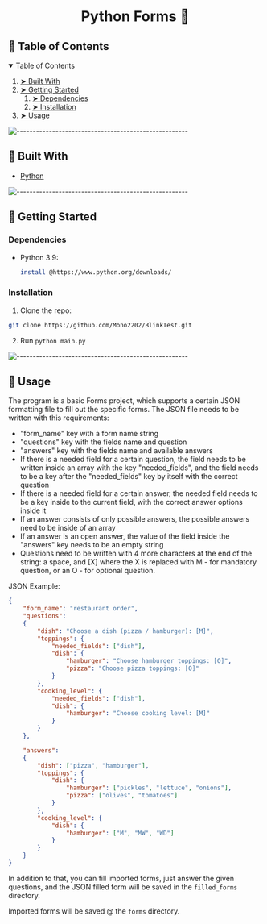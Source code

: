 <h1 align="center"> Python Forms 🧪</h1>



<!-- TABLE OF CONTENTS -->
<h2 id="table-of-contents"> 🐘 Table of Contents</h2>

<details open="open">
  <summary>Table of Contents</summary>
  <ol>
    <li><a href="#built-with"> ➤ Built With</a></li>
    <li>
      <a href="#getting-started"> ➤ Getting Started</a>
      <ol>
      <li>
        <a href="#dependencies"> ➤ Dependencies</a>
      </li>
      <li>
        <a href="#installation"> ➤ Installation</a>
      </li>
      </ol>
    </li>
    <li>
      <a href="#usage"> ➤ Usage </a>
  </ol>
</details>


![-----------------------------------------------------](https://raw.githubusercontent.com/andreasbm/readme/master/assets/lines/rainbow.png)

<!-- BUILT WITH -->
<h2 id="built-with"> 🐫 Built With</h2>

* [Python](https://www.python.org/)


![-----------------------------------------------------](https://raw.githubusercontent.com/andreasbm/readme/master/assets/lines/rainbow.png)

<!-- GETTING STARTED -->
<h2 id="getting-started"> 🐤 Getting Started</h2>


<h3 id="dependencies"> Dependencies</h3>

* Python 3.9:
  ```sh
  install @https://www.python.org/downloads/
  ```


<h3 id="installation"> Installation</h3>

1. Clone the repo:
  ```sh
  git clone https://github.com/Mono2202/BlinkTest.git
  ```
2. Run ```python main.py```


![-----------------------------------------------------](https://raw.githubusercontent.com/andreasbm/readme/master/assets/lines/rainbow.png)

<!-- USAGE -->
<h2 id="usage"> 🐁 Usage</h2>

<p>
 The program is a basic Forms project, which supports a certain JSON formatting file to fill out the specific forms.
 The JSON file needs to be written with this requirements:
</p>

 * "form_name" key with a form name string
 * "questions" key with the fields name and question
 * "answers" key with the fields name and available answers
 * If there is a needed field for a certain question, the field needs to be written inside an array with the key "needed_fields", and the field needs to be a key after the "needed_fields" key by itself with the correct question
 * If there is a needed field for a certain answer, the needed field needs to be a key inside to the current field, with the correct answer options inside it
 * If an answer consists of only possible answers, the possible answers need to be inside of an array
 * If an answer is an open answer, the value of the field inside the "answers" key needs to be an empty string
 * Questions need to be written with 4 more characters at the end of the string: a space, and [X] where the X is replaced with M - for mandatory question, or an O - for optional question.

<p>JSON Example: </p>

```json
{
    "form_name": "restaurant order",
    "questions":
    {
        "dish": "Choose a dish (pizza / hamburger): [M]",
        "toppings": {
            "needed_fields": ["dish"],
            "dish": {
                "hamburger": "Choose hamburger toppings: [O]",
                "pizza": "Choose pizza toppings: [O]"
            }
        },
        "cooking_level": {
            "needed_fields": ["dish"],
            "dish": {
                "hamburger": "Choose cooking level: [M]"
            }
        }
    },

    "answers":
    {
        "dish": ["pizza", "hamburger"],
        "toppings": {
            "dish": {
                "hamburger": ["pickles", "lettuce", "onions"],
                "pizza": ["olives", "tomatoes"]
            }
        },
        "cooking_level": {
            "dish": {
                "hamburger": ["M", "MW", "WD"]
            }
        }
    }
}
```

In addition to that, you can fill imported forms, just answer the given questions, and the JSON filled form will be saved in the ```filled_forms``` directory.

Imported forms will be saved @ the ```forms``` directory.

